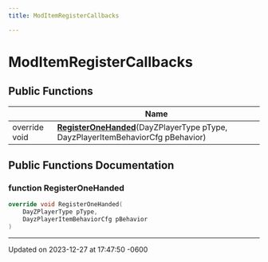 ```yaml
---
title: ModItemRegisterCallbacks

---
```


# ModItemRegisterCallbacks





## Public Functions

|                | Name           |
| -------------- | -------------- |
| override void | **[RegisterOneHanded](class_mod_item_register_callbacks.md#function-registeronehanded)**(DayZPlayerType pType, DayzPlayerItemBehaviorCfg pBehavior) |

## Public Functions Documentation

### function RegisterOneHanded

```cpp
override void RegisterOneHanded(
    DayZPlayerType pType,
    DayzPlayerItemBehaviorCfg pBehavior
)
```


-------------------------------

Updated on 2023-12-27 at 17:47:50 -0600